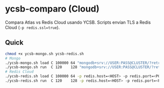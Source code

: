 
# ycsb-comparo (Cloud)
Compara Atlas vs Redis Cloud usando YCSB. Scripts envían TLS a Redis Cloud (`-p redis.ssl=true`).

## Quick
```bash
chmod +x ycsb-mongo.sh ycsb-redis.sh
# Mongo
./ycsb-mongo.sh load C 100000 64 "mongodb+srv://USER:PASS@CLUSTER/?retryWrites=true&w=majority"
./ycsb-mongo.sh run  C 120    128 "mongodb+srv://USER:PASS@CLUSTER/?retryWrites=true&w=majority" 20000
# Redis Cloud
./ycsb-redis.sh load C 100000 64 -p redis.host=<HOST> -p redis.port=<PORT> -p redis.password=<PASSWORD> -p redis.ssl=true
./ycsb-redis.sh run  C 120    128 -p redis.host=<HOST> -p redis.port=<PORT> -p redis.password=<PASSWORD> -p redis.ssl=true -p target=20000
```
